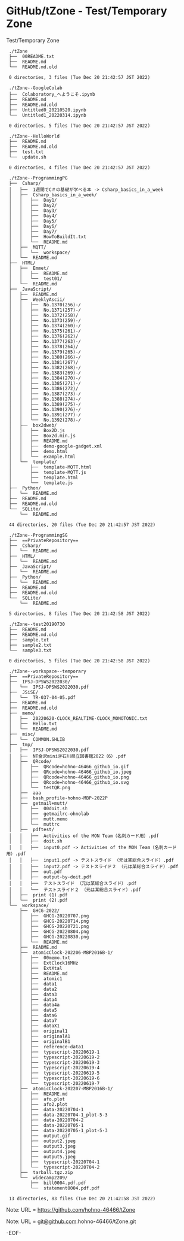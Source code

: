 # GitHub/tZone - Test/Temporary Zone

Test/Temporary Zone

     ./tZone
     ├──  00README.txt
     ├──  README.md
     └──  README.md.old
     
     0 directories, 3 files (Tue Dec 20 21:42:57 JST 2022)

     ./tZone--GoogleColab
     ├──  Colaboratory_へようこそ.ipynb
     ├──  README.md
     ├──  README.md.old
     ├──  Untitled0_20210520.ipynb
     └──  Untitled1_20220314.ipynb
     
     0 directories, 5 files (Tue Dec 20 21:42:57 JST 2022)

     ./tZone--HelloWorld
     ├──  README.md
     ├──  README.md.old
     ├──  test.txt
     └──  update.sh
     
     0 directories, 4 files (Tue Dec 20 21:42:57 JST 2022)

     ./tZone--ProgrammingPG
     ├──  Csharp/
     │   ├──  1週間でC＃の基礎が学べる本 -> Csharp_basics_in_a_week
     │   ├──  Csharp_basics_in_a_week/
     │   │   ├──  Day1/
     │   │   ├──  Day2/
     │   │   ├──  Day3/
     │   │   ├──  Day4/
     │   │   ├──  Day5/
     │   │   ├──  Day6/
     │   │   ├──  Day7/
     │   │   ├──  HowToBuildIt.txt
     │   │   └──  README.md
     │   ├──  MQTT/
     │   │   └──  workspace/
     │   └──  README.md
     ├──  HTML/
     │   ├──  Emmet/
     │   │   ├──  README.md
     │   │   └──  test01/
     │   └──  README.md
     ├──  JavaScript/
     │   ├──  README.md
     │   ├──  WeeklyAscii/
     │   │   ├──  No.1370(256)-/
     │   │   ├──  No.1371(257)-/
     │   │   ├──  No.1372(258)/
     │   │   ├──  No.1373(259)-/
     │   │   ├──  No.1374(260)-/
     │   │   ├──  No.1375(261)-/
     │   │   ├──  No.1376(262)/
     │   │   ├──  No.1377(263)-/
     │   │   ├──  No.1378(264)/
     │   │   ├──  No.1379(265)-/
     │   │   ├──  No.1380(266)-/
     │   │   ├──  No.1381(267)/
     │   │   ├──  No.1382(268)-/
     │   │   ├──  No.1383(269)-/
     │   │   ├──  No.1384(270)-/
     │   │   ├──  No.1385(271)-/
     │   │   ├──  No.1386(272)/
     │   │   ├──  No.1387(273)-/
     │   │   ├──  No.1388(274)-/
     │   │   ├──  No.1389(275)-/
     │   │   ├──  No.1390(276)-/
     │   │   ├──  No.1391(277)-/
     │   │   └──  No.1392(278)-/
     │   ├──  box2dweb/
     │   │   ├──  Box2D.js
     │   │   ├──  Box2d.min.js
     │   │   ├──  README.md
     │   │   ├──  demo-google-gadget.xml
     │   │   ├──  demo.html
     │   │   └──  example.html
     │   └──  template/
     │       ├──  template-MQTT.html
     │       ├──  template-MQTT.js
     │       ├──  template.html
     │       └──  template.js
     ├──  Python/
     │   └──  README.md
     ├──  README.md
     ├──  README.md.old
     └──  SQLite/
         └──  README.md
     
     44 directories, 20 files (Tue Dec 20 21:42:57 JST 2022)

     ./tZone--ProgrammingSG
     ├──  ==PrivateRepository==
     ├──  Csharp/
     │   └──  README.md
     ├──  HTML/
     │   └──  README.md
     ├──  JavaScript/
     │   └──  README.md
     ├──  Python/
     │   └──  README.md
     ├──  README.md
     ├──  README.md.old
     └──  SQLite/
         └──  README.md
     
     5 directories, 8 files (Tue Dec 20 21:42:58 JST 2022)

     ./tZone--test20190730
     ├──  README.md
     ├──  README.md.old
     ├──  sample.txt
     ├──  sample2.txt
     └──  sample3.txt
     
     0 directories, 5 files (Tue Dec 20 21:42:58 JST 2022)

     ./tZone--workspace--temporary
     ├──  ==PrivateRepository==
     ├──  IPSJ-DPSWS2022030/
     │   └──  IPSJ-DPSWS2022030.pdf
     ├──  JSiSE/
     │   └──  TR-037-04-05.pdf
     ├──  README.md
     ├──  README.md.old
     ├──  memo/
     │   ├──  20220620-CLOCK_REALTIME-CLOCK_MONOTONIC.txt
     │   ├──  Hello.txt
     │   └──  README.md
     ├──  misc/
     │   └──  COMMON.SHLIB
     ├──  tmp/
     │   ├──  IPSJ-DPSWS2022030.pdf
     │   ├──  NT金沢mini＠石川県立図書館2022（6）.pdf
     │   ├──  QRcode/
     │   │   ├──  QRcode=hohno-46466_github_io.gif
     │   │   ├──  QRcode=hohno-46466_github_io.jpeg
     │   │   ├──  QRcode=hohno-46466_github_io.png
     │   │   ├──  QRcode=hohno-46466_github_io.svg
     │   │   └──  testQR.png
     │   ├──  aaa
     │   ├──  bash_profile-hohno-MBP-2022P
     │   ├──  getmail+mutt/
     │   │   ├──  00doit.sh
     │   │   ├──  getmailrc-ohnolab
     │   │   ├──  mutt.memo
     │   │   └──  muttrc
     │   ├──  pdftest/
     │   │   ├──  Activities of the MON Team（名刺カード用）.pdf
     │   │   ├──  doit.sh
     │   │   ├──  input0.pdf -> Activities of the MON Team（名刺カード用）.pdf
     │   │   ├──  input1.pdf -> テストスライド （元は某総合スライド）.pdf
     │   │   ├──  input2.pdf -> テストスライド２ （元は某総合スライド）.pdf
     │   │   ├──  out.pdf
     │   │   ├──  output-by-doit.pdf
     │   │   ├──  テストスライド （元は某総合スライド）.pdf
     │   │   └──  テストスライド２ （元は某総合スライド）.pdf
     │   ├──  print (1).pdf
     │   └──  print (2).pdf
     └──  workspace/
         ├──  GHCG-2022/
         │   ├──  GHCG-20220707.png
         │   ├──  GHCG-20220714.png
         │   ├──  GHCG-20220721.png
         │   ├──  GHCG-20220804.png
         │   ├──  GHCG-20220830.png
         │   └──  README.md
         ├──  README.md
         ├──  atomicClock-202206-MBP2016B-1/
         │   ├──  00memo.txt
         │   ├──  ExtClock16MHz
         │   ├──  ExtXtal
         │   ├──  README.md
         │   ├──  atomic1
         │   ├──  data1
         │   ├──  data2
         │   ├──  data3
         │   ├──  data4
         │   ├──  data4a
         │   ├──  data5
         │   ├──  data6
         │   ├──  data7
         │   ├──  dataX1
         │   ├──  original1
         │   ├──  originalA1
         │   ├──  originalB1
         │   ├──  reference-data1
         │   ├──  typescript-20220619-1
         │   ├──  typescript-20220619-2
         │   ├──  typescript-20220619-3
         │   ├──  typescript-20220619-4
         │   ├──  typescript-20220619-5
         │   ├──  typescript-20220619-6
         │   └──  typescript-20220619-7
         ├──  atomicClock-202207-MBP2016B-1/
         │   ├──  README.md
         │   ├──  afo.plot
         │   ├──  afo2.plot
         │   ├──  data-20220704-1
         │   ├──  data-20220704-1_plot-5-3
         │   ├──  data-20220704-2
         │   ├──  data-20220705-1
         │   ├──  data-20220705-1_plot-5-3
         │   ├──  output.gif
         │   ├──  output2.jpeg
         │   ├──  output3.jpeg
         │   ├──  output4.jpeg
         │   ├──  output5.jpeg
         │   ├──  typescript-20220704-1
         │   └──  typescript-20220704-2
         ├──  tarball.tgz.zip
         └──  widecamp2209/
             ├──  bill0004.pdf.pdf
             └──  statement0004.pdf.pdf
     
     13 directories, 83 files (Tue Dec 20 21:42:58 JST 2022)


Note: URL = https://github.com/hohno-46466/tZone

Note: URL = git@github.com:hohno-46466/tZone.git

-EOF-

